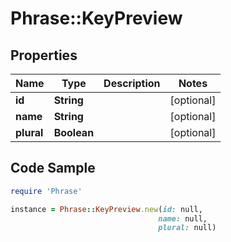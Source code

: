 # Phrase::KeyPreview

## Properties

Name | Type | Description | Notes
------------ | ------------- | ------------- | -------------
**id** | **String** |  | [optional] 
**name** | **String** |  | [optional] 
**plural** | **Boolean** |  | [optional] 

## Code Sample

```ruby
require 'Phrase'

instance = Phrase::KeyPreview.new(id: null,
                                 name: null,
                                 plural: null)
```


